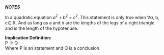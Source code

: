   *****NOTES*****
  

  In a quadratic equation $a^2$ + $b^2$ = $c^2$. This statement is only true when $\forall a$, b, $c \in$ $\mathbb{R}$. And as long as a and b are the lengths of the legs of a right triangle and 
 is the length of the hypotenuse.

**Implication Definition:**  
P $\to$ Q  
Where P is an statement and Q is a conclusion.